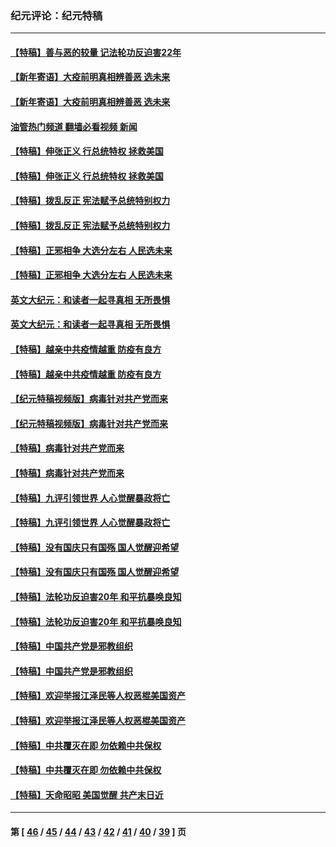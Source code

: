 ### 纪元评论：纪元特稿
---
#### [【特稿】善与恶的较量 记法轮功反迫害22年](../../pages/nsc424/n13086597.md?09060330) 
#### [【新年寄语】大疫前明真相辨善恶 选未来](../../pages/nsc424/n12660855.md?09060330) 
#### [【新年寄语】大疫前明真相辨善恶 选未来](../../pages/nsc424/n12660855.md?09060330) 
#### [油管热门频道 翻墙必看视频 新闻](ok?09060330)
#### [【特稿】伸张正义 行总统特权 拯救美国](../../pages/nsc424/n12616806.md?09060330) 
#### [【特稿】伸张正义 行总统特权 拯救美国](../../pages/nsc424/n12616806.md?09060330) 
#### [【特稿】拨乱反正 宪法赋予总统特别权力](../../pages/nsc424/n12598306.md?09060330) 
#### [【特稿】拨乱反正 宪法赋予总统特别权力](../../pages/nsc424/n12598306.md?09060330) 
#### [【特稿】正邪相争 大选分左右 人民选未来](../../pages/nsc424/n12545208.md?09060330) 
#### [【特稿】正邪相争 大选分左右 人民选未来](../../pages/nsc424/n12545208.md?09060330) 
#### [英文大纪元：和读者一起寻真相 无所畏惧](../../pages/nsc424/n12542027.md?09060330) 
#### [英文大纪元：和读者一起寻真相 无所畏惧](../../pages/nsc424/n12542027.md?09060330) 
#### [【特稿】越亲中共疫情越重 防疫有良方](../../pages/nsc424/n12042989.md?09060330) 
#### [【特稿】越亲中共疫情越重 防疫有良方](../../pages/nsc424/n12042989.md?09060330) 
#### [【纪元特稿视频版】病毒针对共产党而来](../../pages/nsc424/n11977328.md?09060330) 
#### [【纪元特稿视频版】病毒针对共产党而来](../../pages/nsc424/n11977328.md?09060330) 
#### [【特稿】病毒针对共产党而来](../../pages/nsc424/n11928818.md?09060330) 
#### [【特稿】病毒针对共产党而来](../../pages/nsc424/n11928818.md?09060330) 
#### [【特稿】九评引领世界 人心觉醒暴政将亡](../../pages/nsc424/n11660496.md?09060330) 
#### [【特稿】九评引领世界 人心觉醒暴政将亡](../../pages/nsc424/n11660496.md?09060330) 
#### [【特稿】没有国庆只有国殇 国人觉醒迎希望](../../pages/nsc424/n11549354.md?09060330) 
#### [【特稿】没有国庆只有国殇 国人觉醒迎希望](../../pages/nsc424/n11549354.md?09060330) 
#### [【特稿】法轮功反迫害20年 和平抗暴唤良知](../../pages/nsc424/n11389135.md?09060330) 
#### [【特稿】法轮功反迫害20年 和平抗暴唤良知](../../pages/nsc424/n11389135.md?09060330) 
#### [【特稿】中国共产党是邪教组织](../../pages/nsc424/n11355551.md?09060330) 
#### [【特稿】中国共产党是邪教组织](../../pages/nsc424/n11355551.md?09060330) 
#### [【特稿】欢迎举报江泽民等人权恶棍美国资产](../../pages/nsc424/n11303040.md?09060330) 
#### [【特稿】欢迎举报江泽民等人权恶棍美国资产](../../pages/nsc424/n11303040.md?09060330) 
#### [【特稿】中共覆灭在即 勿依赖中共保权](../../pages/nsc424/n11278510.md?09060330) 
#### [【特稿】中共覆灭在即 勿依赖中共保权](../../pages/nsc424/n11278510.md?09060330) 
#### [【特稿】天命昭昭 美国觉醒 共产末日近](../../pages/nsc424/n11150259.md?09060330) 

---
#### 第 [ [46](./46.md?09060330) / [45](./45.md?09060330) / [44](./44.md?09060330) / [43](./43.md?09060330) / [42](./42.md?09060330) / [41](./41.md?09060330) / [40](./40.md?09060330) / [39](./39.md?09060330) ] 页
